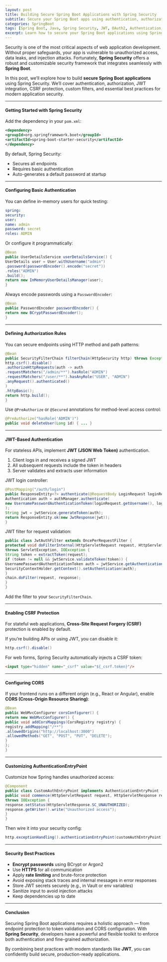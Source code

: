 ```yaml
---
layout: post
title: Building Secure Spring Boot Applications with Spring Security
subtitle: Secure your Spring Boot apps using authentication, authorization, and modern Spring Security practices
categories: SpringBoot
tags: [Spring Boot, Java, Spring Security, JWT, OAuth2, Authentication, Authorization]
excerpt: Learn how to secure your Spring Boot applications using Spring Security. Explore configurations for authentication, role-based access, JWT integration, CSRF protection, and best practices for modern web security.
---
```

Security is one of the most critical aspects of web application development. Without proper safeguards, your app is vulnerable to unauthorized access, data leaks, and injection attacks. Fortunately, **Spring Security** offers a robust and customizable security framework that integrates seamlessly with **Spring Boot**.

In this post, we’ll explore how to build **secure Spring Boot applications** using Spring Security. We’ll cover authentication, authorization, JWT integration, CSRF protection, custom filters, and essential best practices for modern application security.

---

#### Getting Started with Spring Security

Add the dependency in your `pom.xml`:

```xml
<dependency>
<groupId>org.springframework.boot</groupId>
<artifactId>spring-boot-starter-security</artifactId>
</dependency>
```

By default, Spring Security:
- Secures all endpoints
- Requires basic authentication
- Auto-generates a default password at startup

---

#### Configuring Basic Authentication

You can define in-memory users for quick testing:

```yml
spring:
security:
user:
name: admin
password: secret
roles: ADMIN
```

Or configure it programmatically:

```java
@Bean
public UserDetailsService userDetailsService() {
UserDetails user = User.withUsername("admin")
.password(passwordEncoder().encode("secret"))
.roles("ADMIN")
.build();
return new InMemoryUserDetailsManager(user);
}
```

Always encode passwords using a `PasswordEncoder`:

```java
@Bean
public PasswordEncoder passwordEncoder() {
return new BCryptPasswordEncoder();
}
```

---

#### Defining Authorization Rules

You can secure endpoints using HTTP method and path patterns:

```java
@Bean
public SecurityFilterChain filterChain(HttpSecurity http) throws Exception {
http.csrf().disable()
.authorizeHttpRequests(auth -> auth
.requestMatchers("/admin/**").hasRole("ADMIN")
.requestMatchers("/user/**").hasAnyRole("USER", "ADMIN")
.anyRequest().authenticated()
)
.httpBasic();
return http.build();
}
```

Use `@PreAuthorize` or `@Secured` annotations for method-level access control:

```java
@PreAuthorize("hasRole('ADMIN')")
public void deleteUser(Long id) { ... }
```

---

#### JWT-Based Authentication

For stateless APIs, implement **JWT (JSON Web Token)** authentication.

1. Client logs in and receives a signed JWT
2. All subsequent requests include the token in headers
3. Server validates and extracts user information

JWT login controller:

```java
@PostMapping("/auth/login")
public ResponseEntity<?> authenticate(@RequestBody LoginRequest loginRequest) {
Authentication auth = authManager.authenticate(
new UsernamePasswordAuthenticationToken(loginRequest.getUsername(), loginRequest.getPassword())
);
String jwt = jwtService.generateToken(auth);
return ResponseEntity.ok(new JwtResponse(jwt));
}
```

JWT filter for request validation:

```java
public class JwtAuthFilter extends OncePerRequestFilter {
protected void doFilterInternal(HttpServletRequest request, HttpServletResponse response, FilterChain chain)
throws ServletException, IOException {
String token = extractToken(request);
if (token != null && jwtService.validateToken(token)) {
UsernamePasswordAuthenticationToken auth = jwtService.getAuthentication(token);
SecurityContextHolder.getContext().setAuthentication(auth);
}
chain.doFilter(request, response);
}
}
```

Add the filter to your `SecurityFilterChain`.

---

#### Enabling CSRF Protection

For stateful web applications, **Cross-Site Request Forgery (CSRF)** protection is enabled by default.

If you’re building APIs or using JWT, you can disable it:

```java
http.csrf().disable()
```

For web forms, Spring Security automatically injects a CSRF token:

```html
<input type="hidden" name="_csrf" value="${_csrf.token}"/>
```

---

#### Configuring CORS

If your frontend runs on a different origin (e.g., React or Angular), enable **CORS (Cross-Origin Resource Sharing)**:

```java
@Bean
public WebMvcConfigurer corsConfigurer() {
return new WebMvcConfigurer() {
public void addCorsMappings(CorsRegistry registry) {
registry.addMapping("/**")
.allowedOrigins("http://localhost:3000")
.allowedMethods("GET", "POST", "PUT", "DELETE");
}
};
}
```

---

#### Customizing AuthenticationEntryPoint

Customize how Spring handles unauthorized access:

```java
@Component
public class CustomAuthEntryPoint implements AuthenticationEntryPoint {
public void commence(HttpServletRequest request, HttpServletResponse response, AuthenticationException authException)
throws IOException {
response.setStatus(HttpServletResponse.SC_UNAUTHORIZED);
response.getWriter().write("Unauthorized access");
}
}
```

Then wire it into your security config:

```java
http.exceptionHandling().authenticationEntryPoint(customAuthEntryPoint);
```

---

#### Security Best Practices

- **Encrypt passwords** using BCrypt or Argon2
- Use **HTTPS** for all communication
- Apply **rate limiting** and brute-force protection
- Avoid exposing stack traces and internal messages in error responses
- Store JWT secrets securely (e.g., in Vault or env variables)
- Sanitize input to avoid injection attacks
- Keep dependencies up to date

---

#### Conclusion

Securing Spring Boot applications requires a holistic approach — from endpoint protection to token validation and CORS configuration. With **Spring Security**, developers have a powerful and flexible toolkit to enforce both authentication and fine-grained authorization.

By combining best practices with modern standards like **JWT**, you can confidently build secure, production-ready applications.
